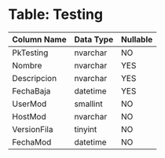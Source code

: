 # Table: Testing

| Column Name | Data Type | Nullable |
|-------------|-----------|----------|
| PkTesting | nvarchar | NO |
| Nombre | nvarchar | YES |
| Descripcion | nvarchar | YES |
| FechaBaja | datetime | YES |
| UserMod | smallint | NO |
| HostMod | nvarchar | NO |
| VersionFila | tinyint | NO |
| FechaMod | datetime | NO |
